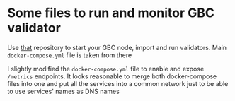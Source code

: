 # Some files to run and monitor GBC validator

Use [that](https://github.com/gnosischain/prysm-launch.git) repository to start your GBC node, import and run validators. Main `docker-compose.yml` file is taken from there

I slightly modified the `docker-compose.yml` file to enable and expose `/metrics` endpoints. It looks reasonable to merge both docker-compose files into one and put all the services into a common network just to be able to use services' names as DNS names
